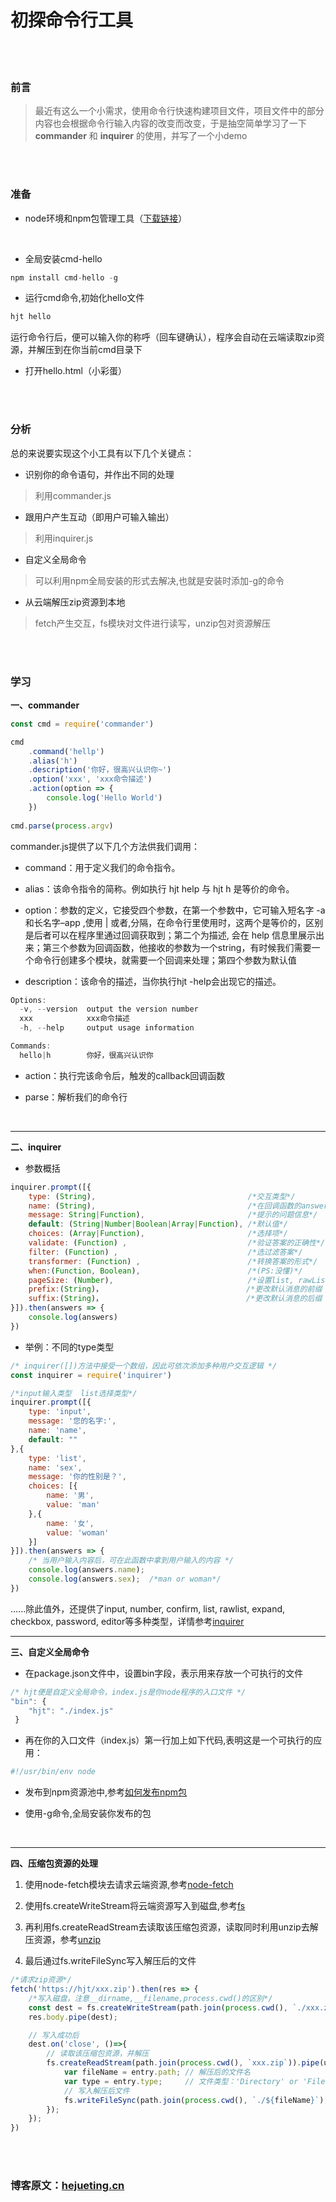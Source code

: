 # 初探命令行工具

</br>
</br>

### 前言
> 最近有这么一个小需求，使用命令行快速构建项目文件，项目文件中的部分内容也会根据命令行输入内容的改变而改变，于是抽空简单学习了一下 **commander** 和 **inquirer** 的使用，并写了一个小demo

</br>
</br>

### 准备
- node环境和npm包管理工具（[下载链接](https://nodejs.org/zh-cn/download/)）
</br>

- 全局安装cmd-hello
```javascript
npm install cmd-hello -g
```

- 运行cmd命令,初始化hello文件
```javascript
hjt hello
```
运行命令行后，便可以输入你的称呼（回车键确认），程序会自动在云端读取zip资源，并解压到在你当前cmd目录下

- 打开hello.html（小彩蛋）

</br>
</br>


### 分析
总的来说要实现这个小工具有以下几个关键点：

- 识别你的命令语句，并作出不同的处理
> 利用commander.js

- 跟用户产生互动（即用户可输入输出）
> 利用inquirer.js

- 自定义全局命令
> 可以利用npm全局安装的形式去解决,也就是安装时添加-g的命令

- 从云端解压zip资源到本地
> fetch产生交互，fs模块对文件进行读写，unzip包对资源解压
</br>
</br>


### 学习
**一、commander**
```javascript
const cmd = require('commander')

cmd
    .command('hellp')
    .alias('h')
    .description('你好，很高兴认识你~')
    .option('xxx', 'xxx命令描述')
    .action(option => {
        console.log('Hello World')
    })
    
cmd.parse(process.argv)
```
commander.js提供了以下几个方法供我们调用：

- command：用于定义我们的命令指令。

- alias：该命令指令的简称。例如执行 hjt help 与 hjt h 是等价的命令。

- option：参数的定义，它接受四个参数，在第一个参数中，它可输入短名字 -a和长名字–app ,使用 | 或者,分隔，在命令行里使用时，这两个是等价的，区别是后者可以在程序里通过回调获取到；第二个为描述, 会在 help 信息里展示出来；第三个参数为回调函数，他接收的参数为一个string，有时候我们需要一个命令行创建多个模块，就需要一个回调来处理；第四个参数为默认值

- description：该命令的描述，当你执行hjt -help会出现它的描述。

```javascript
Options:
  -v, --version  output the version number
  xxx            xxx命令描述
  -h, --help     output usage information

Commands:
  hello|h        你好，很高兴认识你
```

- action：执行完该命令后，触发的callback回调函数

- parse：解析我们的命令行
</br>

---

**二、inquirer**

- 参数概括

```javascript
inquirer.prompt([{
    type: (String),                                  /*交互类型*/
    name: (String),                                  /*在回调函数的answers，可拿到该值*/
    message: String|Function),                       /*提示的问题信息*/
    default: (String|Number|Boolean|Array|Function), /*默认值*/
    choices: (Array|Function),                       /*选择项*/
    validate: (Function) ,                           /*验证答案的正确性*/
    filter: (Function) ,                             /*选过滤答案*/
    transformer: (Function) ,                        /*转换答案的形式*/
    when:(Function, Boolean),                        /*(PS:没懂)*/
    pageSize: (Number),                              /*设置list, rawList, expand 和 checkbox的页数*/
    prefix:(String)，                                /*更改默认消息的前缀（PS：没懂）*/
    suffix:(String)，                                /*更改默认消息的后缀（PS：没懂）*/
}]).then(answers => {
    console.log(answers)
})
```


- 举例：不同的type类型

```javascript
/* inquirer([])方法中接受一个数组，因此可依次添加多种用户交互逻辑 */
const inquirer = require('inquirer')

/*input输入类型  list选择类型*/
inquirer.prompt([{
    type: 'input',
    message: '您的名字:',
    name: 'name',
    default: ""
},{
    type: 'list',
    name: 'sex',
    message: '你的性别是？',
    choices: [{
        name: '男',
        value: 'man'
    },{
        name: '女',
        value: 'woman'
    }]
}]).then(answers => {
	/* 当用户输入内容后，可在此函数中拿到用户输入的内容 */
	console.log(answers.name);
    console.log(answers.sex);  /*man or woman*/
})
```
......除此值外，还提供了input, number, confirm, list, rawlist, expand, checkbox, password, editor等多种类型，详情参考[inquirer](https://github.com/SBoudrias/Inquirer.js)
</br>

---

**三、自定义全局命令**

- 在package.json文件中，设置bin字段，表示用来存放一个可执行的文件

```javascript
/* hjt便是自定义全局命令，index.js是你node程序的入口文件 */
"bin": {
    "hjt": "./index.js"
 }
```

- 再在你的入口文件（index.js）第一行加上如下代码,表明这是一个可执行的应用：

```javascript
#!/usr/bin/env node
```

- 发布到npm资源池中,参考[如何发布npm包](https://github.com/chiwent/blog/issues/5)

- 使用-g命令,全局安装你发布的包
</br>

---

**四、压缩包资源的处理**

1. 使用node-fetch模块去请求云端资源,参考[node-fetch](https://www.npmjs.com/package/node-fetch)

2. 使用fs.createWriteStream将云端资源写入到磁盘,参考[fs](http://nodejs.cn/api/fs.html)

3. 再利用fs.createReadStream去读取该压缩包资源，读取同时利用unzip去解压资源，参考[unzip](https://www.npmjs.com/package/unzip)

4. 最后通过fs.writeFileSync写入解压后的文件
```javascript
/*请求zip资源*/
fetch('https://hjt/xxx.zip').then(res => {
	/*写入磁盘，注意__dirname,__filename,process.cwd()的区别*/
    const dest = fs.createWriteStream(path.join(process.cwd(), `./xxx.zip`));
    res.body.pipe(dest);

    // 写入成功后
    dest.on('close', ()=>{
        // 读取该压缩包资源，并解压
        fs.createReadStream(path.join(process.cwd(), `xxx.zip`)).pipe(unzip.Parse()).on('entry',  (entry)=>{
            var fileName = entry.path; // 解压后的文件名
            var type = entry.type;     // 文件类型：'Directory' or 'File';
            // 写入解压后文件
            fs.writeFileSync(path.join(process.cwd(), `./${fileName}`), content);
        });
    });
})
```

</br>
</br>

### 博客原文：[hejueting.cn](www.hejueting.cn)


</br>